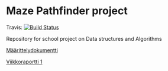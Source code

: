 # Maze Pathfinder project
Travis: [![Build Status](https://travis-ci.com/johyry/maze-pathfinder.svg?branch=master)](https://travis-ci.com/johyry/maze-pathfinder)

Repository for school project on Data structures and Algorithms

[Määrittelydokumentti](/Dokumentaatio/Maarittelydokumentti.md)

[Viikkoraportti 1](/Dokumentaatio/Viikkoraportti1.md)

